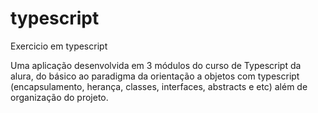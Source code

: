 # typescript
Exercicio em typescript

Uma aplicação desenvolvida em 3 módulos do curso de Typescript da alura, do básico ao paradigma da orientação a objetos com typescript (encapsulamento, herança, classes, interfaces, abstracts e etc) além de organização do projeto.
